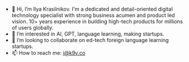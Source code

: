 - 👋 Hi, I’m Ilya Krasilnikov. I'm a dedicated and detail-oriented digital technology specialist with strong business acumen and product led vision. 10+ years experience in building high-tech products for millions of users globally.
- 👀 I’m interested in AI, GPT, language learning, making startups.
- 💞️ I’m looking to collaborate on ed-tech foreign language learning startups.
- 📫 How to reach me: i@k9v.co

<!---
knopkodav/knopkodav is a ✨ special ✨ repository because its `README.md` (this file) appears on your GitHub profile.
You can click the Preview link to take a look at your changes.
--->
